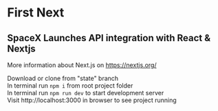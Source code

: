# First Next

## SpaceX Launches API integration with React & Nextjs

More information about Next.js on https://nextjs.org/

Download or clone from "state" branch  
In terminal run `npm i` from root project folder  
In terminal run `npm run dev` to start development server  
Visit http://localhost:3000 in browser to see project running
